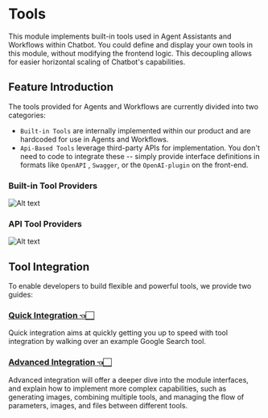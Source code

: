 # Tools

This module implements built-in tools used in Agent Assistants and Workflows within Chatbot. You could define and display your own tools in this module, without modifying the frontend logic. This decoupling allows for easier horizontal scaling of Chatbot's capabilities.

## Feature Introduction

The tools provided for Agents and Workflows are currently divided into two categories:
- `Built-in Tools` are internally implemented within our product and are hardcoded for use in Agents and Workflows. 
- `Api-Based Tools`  leverage third-party APIs for implementation. You don't need to code to integrate these -- simply provide interface definitions in formats like `OpenAPI` , `Swagger`, or the `OpenAI-plugin` on the front-end.

### Built-in Tool Providers
![Alt text](docs/images/index/image.png)

### API Tool Providers
![Alt text](docs/images/index/image-1.png)

## Tool Integration

To enable developers to build flexible and powerful tools, we provide two guides:

### [Quick Integration 👈🏻](./docs/en_US/tool_scale_out.md)
Quick integration aims at quickly getting you up to speed with tool integration by walking over an example Google Search tool.

### [Advanced Integration 👈🏻](./docs/en_US/advanced_scale_out.md)
Advanced integration will offer a deeper dive into the module interfaces, and explain how to implement more complex capabilities, such as generating images, combining multiple tools, and managing the flow of parameters, images, and files between different tools.